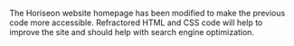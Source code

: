 The Horiseon website homepage has been modified to make the previous code more accessible.
Refractored HTML and CSS code will help to improve the site and should help with search engine optimization.

